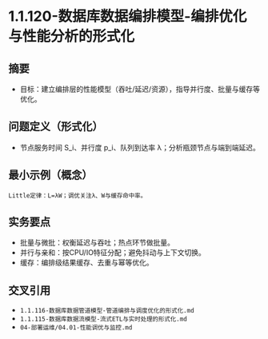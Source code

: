 ﻿# 1.1.120-数据库数据编排模型-编排优化与性能分析的形式化

## 摘要

- 目标：建立编排层的性能模型（吞吐/延迟/资源），指导并行度、批量与缓存等优化。

## 问题定义（形式化）

- 节点服务时间 S_i、并行度 p_i、队列到达率 λ；分析瓶颈节点与端到端延迟。

## 最小示例（概念）

```text
Little定律：L=λW；调优关注λ、W与缓存命中率。
```

## 实务要点

- 批量与微批：权衡延迟与吞吐；热点环节做批量。
- 并行与亲和：按CPU/IO特征分配；避免抖动与上下文切换。
- 缓存：编排级结果缓存、去重与幂等优化。

## 交叉引用

- `1.1.116-数据库数据管道模型-管道编排与调度优化的形式化.md`
- `1.1.115-数据库数据流模型-流式ETL与实时处理的形式化.md`
- `04-部署运维/04.01-性能调优与监控.md`
